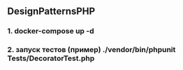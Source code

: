 ## DesignPatternsPHP
### 1. docker-compose up -d
### 2. запуск тестов (пример) ./vendor/bin/phpunit Tests/DecoratorTest.php 

